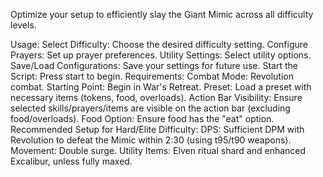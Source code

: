 Optimize your setup to efficiently slay the Giant Mimic across all difficulty levels.

Usage:
Select Difficulty: Choose the desired difficulty setting.
Configure Prayers: Set up prayer preferences.
Utility Settings: Select utility options.
Save/Load Configurations: Save your settings for future use.
Start the Script: Press start to begin.
Requirements:
Combat Mode: Revolution combat.
Starting Point: Begin in War's Retreat.
Preset: Load a preset with necessary items (tokens, food, overloads).
Action Bar Visibility: Ensure selected skills/prayers/items are visible on the action bar (excluding food/overloads).
Food Option: Ensure food has the "eat" option.
Recommended Setup for Hard/Elite Difficulty:
DPS: Sufficient DPM with Revolution to defeat the Mimic within 2:30 (using t95/t90 weapons).
Movement: Double surge.
Utility Items: Elven ritual shard and enhanced Excalibur, unless fully maxed.